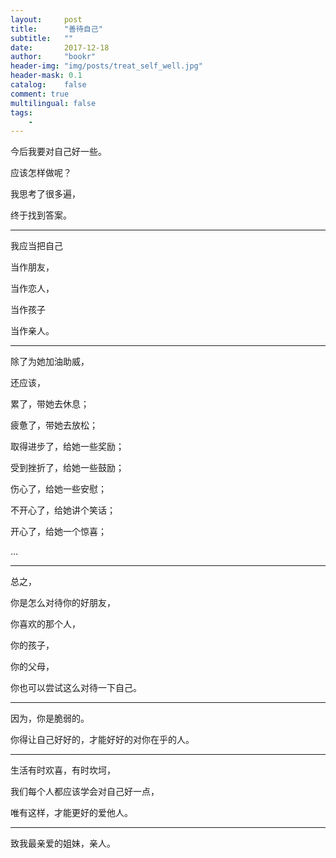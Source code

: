 ```yaml
---
layout:     post
title:      "善待自己"
subtitle:   ""
date:       2017-12-18
author:     "bookr"
header-img: "img/posts/treat_self_well.jpg"
header-mask: 0.1
catalog:    false
comment: true
multilingual: false
tags:
    -
---
```


今后我要对自己好一些。

应该怎样做呢？

我思考了很多遍，

终于找到答案。

---

我应当把自己

当作朋友，

当作恋人，

当作孩子

当作亲人。

---

除了为她加油助威，

还应该，

累了，带她去休息；

疲惫了，带她去放松；

取得进步了，给她一些奖励；

受到挫折了，给她一些鼓励；

伤心了，给她一些安慰；

不开心了，给她讲个笑话；

开心了，给她一个惊喜；

…

---

总之，

你是怎么对待你的好朋友，

你喜欢的那个人，

你的孩子，

你的父母，

你也可以尝试这么对待一下自己。

---

因为，你是脆弱的。

你得让自己好好的，才能好好的对你在乎的人。

---

生活有时欢喜，有时坎坷，

我们每个人都应该学会对自己好一点，

唯有这样，才能更好的爱他人。

---

致我最亲爱的姐妹，亲人。
